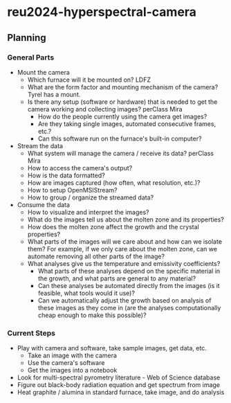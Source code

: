 # reu2024-hyperspectral-camera
## Planning
### General Parts
* Mount the camera
  * Which furnace will it be mounted on? LDFZ
  * What are the form factor and mounting mechanism of the camera? Tyrel has a mount.
  * Is there any setup (software or hardware) that is needed to get the camera working and collecting images? perClass Mira
    * How do the people currently using the camera get images?
    * Are they taking single images, automated consecutive frames, etc.?
    * Can this software run on the furnace's built-in computer?
* Stream the data
  * What system will manage the camera / receive its data? perClass Mira
  * How to access the camera's output?
  * How is the data formatted?
  * How are images captured (how often, what resolution, etc.)?
  * How to setup OpenMSIStream?
  * How to group / organize the streamed data?
* Consume the data
  * How to visualize and interpret the images?
  * What do the images tell us about the molten zone and its properties?
  * How does the molten zone affect the growth and the crystal properties?
  * What parts of the images will we care about and how can we isolate them? For example, if we only care about the molten zone, can we automate removing all other parts of the image?
  * What analyses give us the temperature and emissivity coefficients?
    * What parts of these analyses depend on the specific material in the growth, and what parts are general to any material?
    * Can these analyses be automated directly from the images (is it feasible, what tools would it use)?
    * Can we automatically adjust the growth based on analysis of these images as they come in (are the analyses computationally cheap enough to make this possible)?
   
### Current Steps
* Play with camera and software, take sample images, get data, etc.
  * Take an image with the camera
  * Use the camera's software
  * Get the images into a notebook
* Look for multi-spectral pyrometry literature - Web of Science database
* Figure out black-body radiation equation and get spectrum from image
* Heat graphite / alumina in standard furnace, take image, and do analysis

